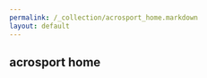 ```yaml
---
permalink: /_collection/acrosport_home.markdown
layout: default
---
```

<!--
---
layout: post
title:  "acrosport HOME"
date:   2020-05-13 20:09:23 +0200
categories: jekyll update
--->

## acrosport home
